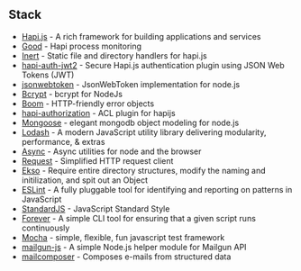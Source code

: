 ## Stack

* [Hapi.js](http://hapijs.com/api) - A rich framework for building applications and services
* [Good](https://github.com/hapijs/good) - Hapi process monitoring
* [Inert](https://github.com/hapijs/inert) - Static file and directory handlers for hapi.js
* [hapi-auth-jwt2](https://github.com/dwyl/hapi-auth-jwt2) - Secure Hapi.js authentication plugin using JSON Web Tokens (JWT)
* [jsonwebtoken](https://github.com/auth0/node-jsonwebtoken) - JsonWebToken implementation for node.js
* [Bcrypt](https://github.com/ncb000gt/node.bcrypt.js/) - bcrypt for NodeJs
* [Boom](https://github.com/hapijs/boom) - HTTP-friendly error objects
* [hapi-authorization](https://github.com/toymachiner62/hapi-authorization) - ACL plugin for hapijs
* [Mongoose](http://mongoosejs.com/docs/guide.html) - elegant mongodb object modeling for node.js
* [Lodash](https://lodash.com/docs) - A modern JavaScript utility library delivering modularity, performance, & extras
* [Async](https://github.com/caolan/async) - Async utilities for node and the browser
* [Request](https://github.com/request/request) - Simplified HTTP request client
* [Ekso](https://github.com/mustardamus/ekso) - Require entire directory structures, modify the naming and initilization, and spit out an Object
* [ESLint](https://github.com/eslint/eslint) - A fully pluggable tool for identifying and reporting on patterns in JavaScript
* [StandardJS](http://standardjs.com/rules.html) - JavaScript Standard Style
* [Forever](https://github.com/foreverjs/forever) - A simple CLI tool for ensuring that a given script runs continuously
* [Mocha](https://mochajs.org/) - simple, flexible, fun javascript test framework
* [mailgun-js](https://github.com/bojand/mailgun-js) - A simple Node.js helper module for Mailgun API
* [mailcomposer](https://github.com/nodemailer/mailcomposer) - Composes e-mails from structured data
